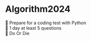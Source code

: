 # Algorithm2024
📖 Prepare for a coding test with Python  
🔫 1 day at least 5 questions  
🧨 Do Or Die
